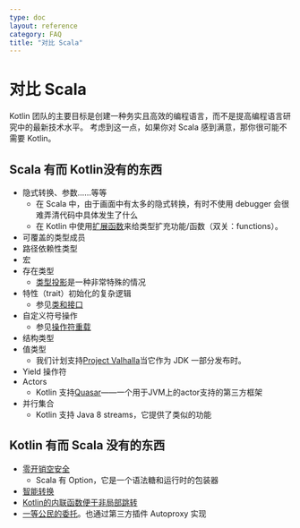 ```yaml
---
type: doc
layout: reference
category: FAQ
title: "对比 Scala"
---
```


# 对比 Scala

Kotlin 团队的主要目标是创建一种务实且高效的编程语言，而不是提高编程语言研究中的最新技术水平。
考虑到这一点，如果你对 Scala 感到满意，那你很可能不需要 Kotlin。

## Scala 有而 Kotlin没有的东西

* 隐式转换、参数……等等
    * 在 Scala 中，由于画面中有太多的隐式转换，有时不使用 debugger 会很难弄清代码中具体发生了什么
    * 在 Kotlin 中使用[扩展函数](extensions.html)来给类型扩充功能/函数（双关：functions）。
* 可覆盖的类型成员
* 路径依赖性类型
* 宏
* 存在类型
    * [类型投影](generics.html#类型投影)是一种非常特殊的情况
* 特性（trait）初始化的复杂逻辑
    * 参见[类和接口](classes.html)
* 自定义符号操作
    * 参见[操作符重载](operator-overloading.html)
* 结构类型
* 值类型
    * 我们计划支持[Project Valhalla](http://openjdk.java.net/projects/valhalla/)当它作为 JDK 一部分发布时。
* Yield 操作符
* Actors
    * Kotlin 支持[Quasar](http://www.paralleluniverse.co/quasar/)——一个用于JVM上的actor支持的第三方框架
* 并行集合
    * Kotlin 支持 Java 8 streams，它提供了类似的功能

## Kotlin 有而 Scala 没有的东西

* [零开销空安全](null-safety.html)
    * Scala 有 Option，它是一个语法糖和运行时的包装器
* [智能转换](typecasts.html)
* [Kotlin的内联函数便于非局部跳转](inline-functions.html#内联函数)
* [一等公民的委托](delegation.html)。也通过第三方插件 Autoproxy 实现
